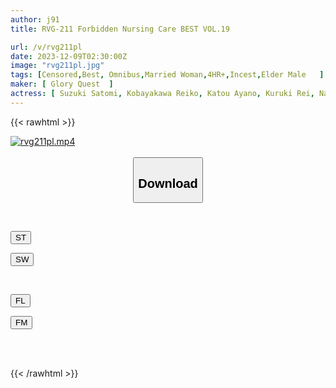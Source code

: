 ```yaml
---
author: j91
title: RVG-211 Forbidden Nursing Care BEST VOL.19

url: /v/rvg211pl
date: 2023-12-09T02:30:00Z
image: "rvg211pl.jpg"
tags: [Censored,Best, Omnibus,Married Woman,4HR+,Incest,Elder Male	 ]
maker: [ Glory Quest  ]
actress: [ Suzuki Satomi, Kobayakawa Reiko, Katou Ayano, Kuruki Rei, Nakano Nao , Tsujii Honoka ]
---
```



{{< rawhtml >}}

<div class="video" data-videoid="GGjlxl8PweFl3x">
    <a href="javascript:;">
        <img src="/v/rvg211pl/rvg211pl.jpg" width="WIDTH" height="HEIGHT" alt="rvg211pl.mp4" loading="lazy">
    </a>
</div>

<script type="text/javascript" src="https://j91.asia/asset/on-demand-st.js"></script>

<br>
  <link rel="stylesheet" href="https://j91.asia/asset/bs5.css">
  
  <center>
  <button class="btn btn-primary" type="button" data-bs-toggle="collapse" data-bs-target=".multi-collapse" aria-expanded="false" aria-controls="multiCollapseExample1 multiCollapseExample2"><h2>Download</h2></button></center>
</p>
<div class="row">
  <div class="col">
    <div class="collapse multi-collapse" id="multiCollapseExample1">
      <div class="card card-body">
	      	      <br>
<div class="buttons">  
<p><a href="https://streamtape.to/v/GGjlxl8PweFl3x" target="_blank"><button class="btn-hover color-3"><i class="fa fa-download"></i> ST</button></a></p>
<p><a href="https://flaswish.com/xh5f4za5jihl" target="_blank"><button class="btn-hover color-2"><i class="fa fa-download"></i> SW</button></a></p></div>
    </div>
  </div>
</div>
  <div class="col">
    <div class="collapse multi-collapse" id="multiCollapseExample2">
      <div class="card card-body">
	      <br>
<div class="buttons">
<p><a href="javascript:;" target="_blank"><button class="btn-hover color-9"><i class="fa fa-download"></i> FL</button></a></p>
<p><a href="javascript:;" target="_blank"><button class="btn-hover color-8"><i class="fa fa-download"></i> FM</button></a></p></div>
<br><br>
      </div>
    </div>
  </div>
</div>

{{< /rawhtml >}}